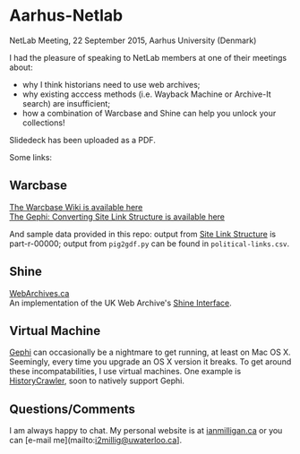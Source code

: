 # Aarhus-Netlab
NetLab Meeting, 22 September 2015, Aarhus University (Denmark)

I had the pleasure of speaking to NetLab members at one of their meetings about:
- why I think historians need to use web archives;
- why existing acccess methods (i.e. Wayback Machine or Archive-It search) are insufficient;
- how a combination of Warcbase and Shine can help you unlock your collections!

Slidedeck has been uploaded as a PDF.

Some links:

## Warcbase
[The Warcbase Wiki is available here](https://github.com/lintool/warcbase/wiki)  
[The Gephi: Converting Site Link Structure is available here](https://github.com/lintool/warcbase/wiki/Gephi:-Converting-Site-Link-Structure-into-Dynamic-Visualization)

And sample data provided in this repo: output from [Site Link Structure](https://github.com/lintool/warcbase/wiki/Pig:-Analysis-of-Site-Link-Structure) is part-r-00000; output from `pig2gdf.py` can be found in `political-links.csv`.

## Shine
[WebArchives.ca](http://webarchives.ca/)  
An implementation of the UK Web Archive's [Shine Interface](https://github.com/ukwa/shine).

## Virtual Machine
[Gephi](http://gephi.github.io/) can occasionally be a nightmare to get running, at least on Mac OS X. Seemingly, every time you upgrade an OS X version it breaks. To get around these incompatabilities, I use virtual machines. One example is [HistoryCrawler](http://ianmilligan.ca/historycrawler/), soon to natively support Gephi.

## Questions/Comments
I am always happy to chat. My personal website is at [ianmilligan.ca](http://ianmilligan.ca) or you can [e-mail me](mailto:i2millig@uwaterloo.ca].
